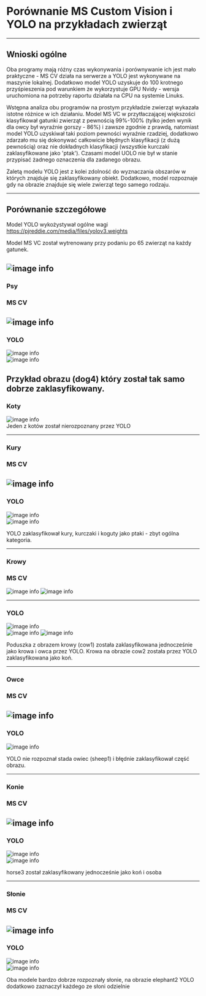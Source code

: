 # Porównanie MS Custom Vision i YOLO na przykładach zwierząt
---
## Wnioski ogólne

Oba programy mają różny czas wykonywania i porównywanie ich jest mało praktyczne - MS CV działa na serwerze a YOLO jest wykonywane na maszynie lokalnej. Dodatkowo model YOLO uzyskuje do 100 krotnego przyśpieszenia pod warunkiem że wykorzystuje GPU Nvidy - wersja uruchomiona na potrzeby raportu działała na CPU na systemie Linuks. 

Wstępna analiza obu programów na prostym przykładzie zwierząt wykazała istotne różnice w ich działaniu. Model MS VC w przytłaczającej większości klasyfikował gatunki zwierząt z pewnością 99%-100% (tylko jeden wynik dla owcy był wyraźnie gorszy - 86%) i zawsze zgodnie z prawdą, natomiast model YOLO uzyskiwał taki poziom pewności wyraźnie rzadziej, dodatkowo zdarzało mu się dokonywać całkowicie błędnych klasyfikacji (z dużą pewnością) oraz nie dokładnych klasyfikacji (wszystkie kurczaki zaklasyfikowane jako 'ptak'). Czasami model UOLO nie był w stanie przypisać żadnego oznaczenia dla zadanego obrazu. 

Zaletą modelu YOLO jest z kolei zdolność do wyznaczania obszarów w których znajduje się zaklasyfikowany obiekt. Dodatkowo, model rozpoznaje gdy na obrazie znajduje się wiele zwierząt tego samego rodzaju. 

---
## Porównanie szczegółowe

Model YOLO wykożystywał ogólne wagi https://pjreddie.com/media/files/yolov3.weights

Model MS VC został wytrenowany przy podaniu po 65 zwierząt na każdy gatunek.

![image info](./img/general.png)
---
### Psy
### MS CV
![image info](./img/dog4.png)
---
### YOLO
![image info](./yolo_animals/results_dog.PNG)\
![image info](./yolo_animals/dog4.PNG)

Przykład obrazu (dog4) który został tak samo dobrze zaklasyfikowany.
---
### Koty
![image info](./yolo_animals/results_cat.PNG)\
Jeden z kotów został nierozpoznany przez YOLO
 
---
### Kury
### MS CV
![image info](./img/chicken1.png)
---
### YOLO
![image info](./yolo_animals/results_chicken.PNG)\
![image info](./yolo_animals/chicken1.PNG)

YOLO zaklasyfikował kury, kurczaki i koguty jako ptaki - zbyt ogólna kategoria.

---
### Krowy
### MS CV
![image info](./img/cow1.png)
![image info](./img/cow2.png)

---
### YOLO
![image info](./yolo_animals/results_cow.PNG)\
![image info](./yolo_animals/cow1.PNG)
![image info](./yolo_animals/cow2.PNG)

Poduszka z obrazem krowy (cow1) została zaklasyfikowana jednocześnie jako krowa i owca przez YOLO. Krowa na obrazie cow2 została przez YOLO zaklasyfikowana jako koń.

---
### Owce
### MS CV
![image info](./img/sheep1.png)
---
### YOLO
![image info](./yolo_animals/sheep1.PNG)

YOLO nie rozpoznał stada owiec (sheep1) i błędnie zaklasyfikował część obrazu.

---
### Konie
### MS CV
![image info](./img/horse3.png)
---
### YOLO
![image info](./yolo_animals/results_horse.PNG)\
![image info](./yolo_animals/horse3.PNG)

horse3 został zaklasyfikowany jednocześnie jako koń i osoba

---
### Słonie
### MS CV
![image info](./img/elephant2.png)
---
### YOLO
![image info](./yolo_animals/results_elephant.PNG)\
![image info](./yolo_animals/elephant2.PNG)

Oba modele bardzo dobrze rozpoznały słonie, na obrazie elephant2 YOLO dodatkowo zaznaczył każdego ze słoni odzielnie
